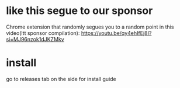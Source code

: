 # like this segue to our sponsor
Chrome extension that randomly segues you to a random point in this video(ltt sponsor compilation): https://youtu.be/qy4ehIfEj8I?si=MJ96nzok1dJKZMkv

# install
go to releases tab on the side for install guide
